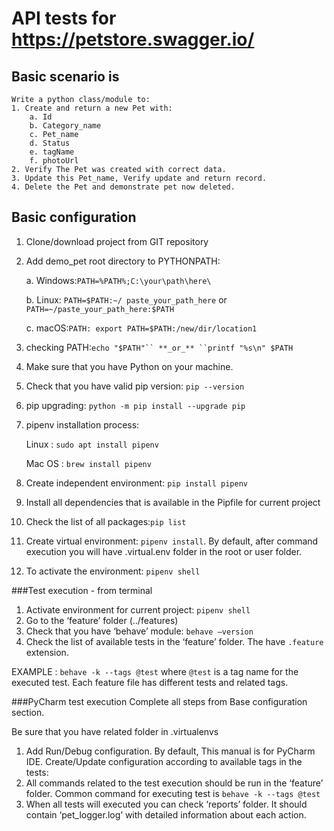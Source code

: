 # API tests for https://petstore.swagger.io/
## Basic scenario is
```
Write a python class/module to:
1. Create and return a new Pet with:
    a. Id
    b. Category_name
    c. Pet_name
    d. Status
    e. tagName
    f. photoUrl
2. Verify The Pet was created with correct data.
3. Update this Pet_name, Verify update and return record.
4. Delete the Pet and demonstrate pet now deleted.
```
## Basic configuration
1. Clone/download project from GIT repository
2. Add demo_pet root directory to PYTHONPATH:

    a. Windows:```PATH=%PATH%;C:\your\path\here\```

    b. Linux: ```PATH=$PATH:~/ paste_your_path_here```
    or ```PATH=~/paste_your_path_here:$PATH```
    
    c. macOS:```PATH: export PATH=$PATH:/new/dir/location1```
    
3. checking PATH:```echo "$PATH"`` **_or_** ``printf "%s\n" $PATH```

4. Make sure that you have Python on your machine.
5. Check that you have valid pip version: ```pip --version```
6. pip upgrading: ```python -m pip install --upgrade pip```
7. pipenv installation process:

    Linux : ```sudo apt install pipenv```
    
    Mac OS : ```brew install pipenv```
    
8. Create independent environment: ```pip install pipenv```
9. Install all dependencies that is available in the Pipfile for current project
10. Check the list of all packages:```pip list```
11. Create virtual environment: ```pipenv install```.
By default, after command execution you will have .virtual.env folder in the root or user folder.
12. To activate the environment: ```pipenv shell```    

###Test execution  - from terminal
1. Activate environment for current project: ```pipenv shell```
2. Go to the ‘feature’ folder (../features)
3. Check that you have ‘behave’ module: ```behave –version```
4. Check the list of available tests in the ‘feature’ folder. The have `.feature` extension.

EXAMPLE : `behave -k --tags @test`
where `@test` is a tag name for the executed test. Each feature file has different tests and
related tags.

###PyCharm test execution
Complete all steps from Base configuration section.

Be sure that you have related folder in .virtualenvs

1. Add Run/Debug configuration. By default, 
This manual is for PyCharm IDE.
Create/Update configuration according to available tags in the tests:
2. All commands related to the test execution should be run in the ‘feature’ folder.
Common command for executing test is ```behave -k --tags @test```
3. When all tests will executed you can check ‘reports’ folder. It should contain ‘pet_logger.log’ with detailed information about each action.
